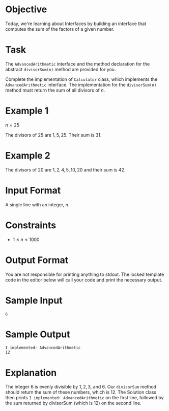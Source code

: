 # Objective

Today, we're learning about Interfaces by building an interface that computes the sum of the factors of a given number. 

# Task

The `AdvancedArithmetic` interface and the method declaration for the abstract `divisorSum(n)` method are provided for you.

Complete the implementation of `Calculator` class, which implements the `AdvancedArithmetic` interface. The implementation for the `divisorSum(n)` method must return the sum of all divisors of $n$.

# Example 1

$n=25$ 

The divisors of $25$ are $1, 5, 25$. Their sum is $31$.

# Example 2

The divisors of $20$ are $1, 2, 4, 5, 10, 20$ and their sum is $42$.

# Input Format

A single line with an integer, $n$.

# Constraints

* $1 \leq n \leq 1000$


# Output Format

You are not responsible for printing anything to stdout. The locked template code in the editor below will call your code and print the necessary output.

# Sample Input

```
6
```

# Sample Output

```
I implemented: AdvancedArithmetic
12
```

# Explanation

The integer $6$ is evenly divisible by $1, 2, 3,$ and $6$. Our `divisorSum` method should return the sum of these numbers, which is $12$. The Solution class then prints `I implemented: AdvancedArithmetic` on the first line, followed by the sum returned by divisorSum (which is $12$) on the second line.
